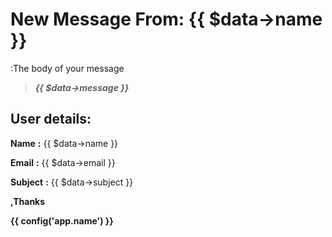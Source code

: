 # New Message From: {{ $data->name }}

:The body of your message

> ***{{ $data->message }}***

## User details:

**Name** **:** {{ $data->name }}

**Email** **:** {{ $data->email }}

**Subject** **:** {{ $data->subject }}

**,Thanks**

**{{ config('app.name') }}**
